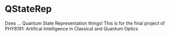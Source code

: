 # QStateRep
Does ... Quantum State Representation things! This is for the final project of PHY8191: Artifical Intelligence in Classical and Quantum Optics 
